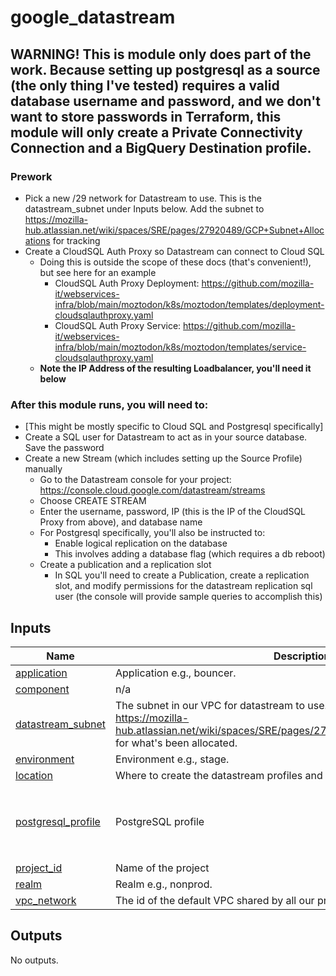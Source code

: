 <!-- BEGIN_TF_DOCS -->
# google\_datastream

## WARNING! This is module only does part of the work. Because setting up postgresql as a source (the only thing I've tested) requires a valid database username and password, and we don't want to store passwords in Terraform, this module will only create a Private Connectivity Connection and a BigQuery Destination profile.
### Prework
- Pick a new /29 network for Datastream to use. This is the datastream\_subnet under Inputs below. Add the subnet to https://mozilla-hub.atlassian.net/wiki/spaces/SRE/pages/27920489/GCP+Subnet+Allocations for tracking
- Create a CloudSQL Auth Proxy so Datastream can connect to Cloud SQL
  - Doing this is outside the scope of these docs (that's convenient!), but see here for an example
    - CloudSQL Auth Proxy Deployment: https://github.com/mozilla-it/webservices-infra/blob/main/moztodon/k8s/moztodon/templates/deployment-cloudsqlauthproxy.yaml
    - CloudSQL Auth Proxy Service: https://github.com/mozilla-it/webservices-infra/blob/main/moztodon/k8s/moztodon/templates/service-cloudsqlauthproxy.yaml
  - **Note the IP Address of the resulting Loadbalancer, you'll need it below**
### After this module runs, you will need to:
- [This might be mostly specific to Cloud SQL and Postgresql specifically]
- Create a SQL user for Datastream to act as in your source database. Save the password
- Create a new Stream (which includes setting up the Source Profile) manually
  - Go to the Datastream console for your project: https://console.cloud.google.com/datastream/streams
  - Choose CREATE STREAM
  - Enter the username, password, IP (this is the IP of the CloudSQL Proxy from above), and database name
  - For Postgresql specifically, you'll also be instructed to:
    - Enable logical replication on the database
    - This involves adding a database flag (which requires a db reboot)
  - Create a publication and a replication slot
    - In SQL you'll need to create a Publication, create a replication slot, and modify permissions for the datastream replication sql user (the console will provide sample queries to accomplish this)

## Inputs

| Name | Description | Type | Default | Required |
|------|-------------|------|---------|:--------:|
| <a name="input_application"></a> [application](#input\_application) | Application e.g., bouncer. | `any` | n/a | yes |
| <a name="input_component"></a> [component](#input\_component) | n/a | `string` | `"datastream"` | no |
| <a name="input_datastream_subnet"></a> [datastream\_subnet](#input\_datastream\_subnet) | The subnet in our VPC for datastream to use. Like '172.19.0.0/29'. See https://mozilla-hub.atlassian.net/wiki/spaces/SRE/pages/27920489/GCP+Subnet+Allocations for what's been allocated. | `any` | n/a | yes |
| <a name="input_environment"></a> [environment](#input\_environment) | Environment e.g., stage. | `any` | n/a | yes |
| <a name="input_location"></a> [location](#input\_location) | Where to create the datastream profiles and the destination datasets | `string` | `"us-west1"` | no |
| <a name="input_postgresql_profile"></a> [postgresql\_profile](#input\_postgresql\_profile) | PostgreSQL profile | <pre>list(object({<br/>    hostname = string<br/>    username = string<br/>    database = string<br/>  }))</pre> | `[]` | no |
| <a name="input_project_id"></a> [project\_id](#input\_project\_id) | Name of the project | `any` | n/a | yes |
| <a name="input_realm"></a> [realm](#input\_realm) | Realm e.g., nonprod. | `string` | `""` | no |
| <a name="input_vpc_network"></a> [vpc\_network](#input\_vpc\_network) | The id of the default VPC shared by all our projects | `any` | n/a | yes |

## Outputs

No outputs.
<!-- END_TF_DOCS -->
